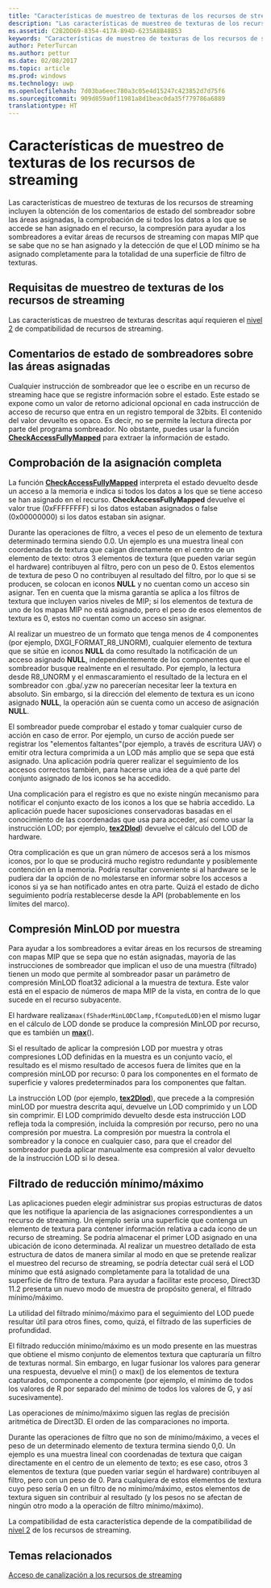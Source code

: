 ```yaml
---
title: "Características de muestreo de texturas de los recursos de streaming"
description: "Las características de muestreo de texturas de los recursos de streaming incluyen la obtención de los comentarios de estado del sombreador sobre las áreas asignadas, la comprobación de si todos los datos a los que se accede se han asignado en el recurso, la compresión para ayudar a los sombreadores a evitar áreas de recursos de streaming con mapas MIP que se sabe que no se han asignado y la detección de que el LOD mínimo se ha asignado completamente para la totalidad de una superficie de filtro de texturas."
ms.assetid: C2B2DD69-8354-417A-894D-6235A8B48B53
keywords: "Características de muestreo de texturas de los recursos de streaming"
author: PeterTurcan
ms.author: pettur
ms.date: 02/08/2017
ms.topic: article
ms.prod: windows
ms.technology: uwp
ms.openlocfilehash: 7d03ba6eec780a3c05e4d15247c423852d7d75f6
ms.sourcegitcommit: 909d859a0f11981a8d1beac0da35f779786a6889
translationtype: HT
---
```

# <a name="streaming-resources-texture-sampling-features"></a>Características de muestreo de texturas de los recursos de streaming


Las características de muestreo de texturas de los recursos de streaming incluyen la obtención de los comentarios de estado del sombreador sobre las áreas asignadas, la comprobación de si todos los datos a los que se accede se han asignado en el recurso, la compresión para ayudar a los sombreadores a evitar áreas de recursos de streaming con mapas MIP que se sabe que no se han asignado y la detección de que el LOD mínimo se ha asignado completamente para la totalidad de una superficie de filtro de texturas.

## <a name="span-idrequirementsofstreamingresourcestexturesamplingfeaturesspanspan-idrequirementsofstreamingresourcestexturesamplingfeaturesspanspan-idrequirementsofstreamingresourcestexturesamplingfeaturesspanrequirements-of-streaming-resources-texture-sampling-features"></a><span id="Requirements_of_streaming_resources_texture_sampling_features"></span><span id="requirements_of_streaming_resources_texture_sampling_features"></span><span id="REQUIREMENTS_OF_STREAMING_RESOURCES_TEXTURE_SAMPLING_FEATURES"></span>Requisitas de muestreo de texturas de los recursos de streaming


Las características de muestreo de texturas descritas aquí requieren el [nivel 2](tier-2.md) de compatibilidad de recursos de streaming.

## <a name="span-idshaderstatusfeedbackaboutmappedareasspanspan-idshaderstatusfeedbackaboutmappedareasspanspan-idshaderstatusfeedbackaboutmappedareasspanshader-status-feedback-about-mapped-areas"></a><span id="Shader_status_feedback_about_mapped_areas"></span><span id="shader_status_feedback_about_mapped_areas"></span><span id="SHADER_STATUS_FEEDBACK_ABOUT_MAPPED_AREAS"></span>Comentarios de estado de sombreadores sobre las áreas asignadas


Cualquier instrucción de sombreador que lee o escribe en un recurso de streaming hace que se registre información sobre el estado. Este estado se expone como un valor de retorno adicional opcional en cada instrucción de acceso de recurso que entra en un registro temporal de 32bits. El contenido del valor devuelto es opaco. Es decir, no se permite la lectura directa por parte del programa sombreador. No obstante, puedes usar la función [**CheckAccessFullyMapped**](https://msdn.microsoft.com/library/windows/desktop/dn292083) para extraer la información de estado.

## <a name="span-idfullymappedcheckspanspan-idfullymappedcheckspanspan-idfullymappedcheckspanfully-mapped-check"></a><span id="Fully_mapped_check"></span><span id="fully_mapped_check"></span><span id="FULLY_MAPPED_CHECK"></span>Comprobación de la asignación completa


La función [**CheckAccessFullyMapped**](https://msdn.microsoft.com/library/windows/desktop/dn292083) interpreta el estado devuelto desde un acceso a la memoria e indica si todos los datos a los que se tiene acceso se han asignado en el recurso. **CheckAccessFullyMapped** devuelve el valor true (0xFFFFFFFF) si los datos estaban asignados o false (0x00000000) si los datos estaban sin asignar.

Durante las operaciones de filtro, a veces el peso de un elemento de textura determinado termina siendo 0.0. Un ejemplo es una muestra lineal con coordenadas de textura que caigan directamente en el centro de un elemento de texto: otros 3 elementos de textura (que pueden variar según el hardware) contribuyen al filtro, pero con un peso de 0. Estos elementos de textura de peso O no contribuyen al resultado del filtro, por lo que si se producen, se colocan en iconos **NULL** y no cuentan como un acceso sin asignar. Ten en cuenta que la misma garantía se aplica a los filtros de textura que incluyen varios niveles de MIP; si los elementos de textura de uno de los mapas MIP no está asignado, pero el peso de esos elementos de textura es 0, estos no cuentan como un acceso sin asignar.

Al realizar un muestreo de un formato que tenga menos de 4 componentes (por ejemplo, DXGI\_FORMAT\_R8\_UNORM), cualquier elemento de textura que se sitúe en iconos **NULL** da como resultado la notificación de un acceso asignado **NULL**, independientemente de los componentes que el sombreador busque realmente en el resultado. Por ejemplo, la lectura desde R8\_UNORM y el enmascaramiento el resultado de la lectura en el sombreador con .gba/.yzw no parecerían necesitar leer la textura en absoluto. Sin embargo, si la dirección del elemento de textura es un icono asignado **NULL**, la operación aún se cuenta como un acceso de asignación **NULL**.

El sombreador puede comprobar el estado y tomar cualquier curso de acción en caso de error. Por ejemplo, un curso de acción puede ser registrar los "elementos faltantes"(por ejemplo, a través de escritura UAV) o emitir otra lectura comprimida a un LOD más amplio que se sepa que está asignado. Una aplicación podría querer realizar el seguimiento de los accesos correctos también, para hacerse una idea de a qué parte del conjunto asignado de los iconos se ha accedido.

Una complicación para el registro es que no existe ningún mecanismo para notificar el conjunto exacto de los iconos a los que se habría accedido. La aplicación puede hacer suposiciones conservadoras basadas en el conocimiento de las coordenadas que usa para acceder, así como usar la instrucción LOD; por ejemplo, [**tex2Dlod**](https://msdn.microsoft.com/library/windows/desktop/bb509680)) devuelve el cálculo del LOD de hardware.

Otra complicación es que un gran número de accesos será a los mismos iconos, por lo que se producirá mucho registro redundante y posiblemente contención en la memoria. Podría resultar conveniente si al hardware se le pudiera dar la opción de no molestarse en informar sobre los accesos a iconos si ya se han notificado antes en otra parte. Quizá el estado de dicho seguimiento podría restablecerse desde la API (probablemente en los límites del marco).

## <a name="span-idper-sampleminlodclampspanspan-idper-sampleminlodclampspanspan-idper-sampleminlodclampspanper-sample-minlod-clamp"></a><span id="Per-sample_MinLOD_clamp"></span><span id="per-sample_minlod_clamp"></span><span id="PER-SAMPLE_MINLOD_CLAMP"></span>Compresión MinLOD por muestra


Para ayudar a los sombreadores a evitar áreas en los recursos de streaming con mapas MIP que se sepa que no están asignadas, mayoría de las instrucciones de sombreador que implican el uso de una muestra (filtrado) tienen un modo que permite al sombreador pasar un parámetro de compresión MinLOD float32 adicional a la muestra de textura. Este valor está en el espacio de números de mapa MIP de la vista, en contra de lo que sucede en el recurso subyacente.

El hardware realiza` max(fShaderMinLODClamp,fComputedLOD) `en el mismo lugar en el cálculo de LOD donde se produce la compresión MinLOD por recurso, que es también un [**max**](https://msdn.microsoft.com/library/windows/desktop/bb509624)().

Si el resultado de aplicar la compresión LOD por muestra y otras compresiones LOD definidas en la muestra es un conjunto vacío, el resultado es el mismo resultado de accesos fuera de límites que en la compresión minLOD por recurso: 0 para los componentes en el formato de superficie y valores predeterminados para los componentes que faltan.

La instrucción LOD (por ejemplo, [**tex2Dlod**](https://msdn.microsoft.com/library/windows/desktop/bb509680)), que precede a la compresión minLOD por muestra descrita aquí, devuelve un LOD comprimido y un LOD sin comprimir. El LOD comprimido devuelto desde esta instrucción LOD refleja toda la compresión, incluida la compresión por recurso, pero no una compresión por muestra. La compresión por muestra la controla el sombreador y la conoce en cualquier caso, para que el creador del sombreador pueda aplicar manualmente esa compresión al valor devuelto de la instrucción LOD si lo desea.

## <a name="span-idminmaxreductionfilteringspanspan-idminmaxreductionfilteringspanspan-idminmaxreductionfilteringspanminmax-reduction-filtering"></a><span id="Min_Max_reduction_filtering"></span><span id="min_max_reduction_filtering"></span><span id="MIN_MAX_REDUCTION_FILTERING"></span>Filtrado de reducción mínimo/máximo


Las aplicaciones pueden elegir administrar sus propias estructuras de datos que les notifique la apariencia de las asignaciones correspondientes a un recurso de streaming. Un ejemplo sería una superficie que contenga un elemento de textura para contener información relativa a cada icono de un recurso de streaming. Se podría almacenar el primer LOD asignado en una ubicación de icono determinada. Al realizar un muestreo detallado de esta estructura de datos de manera similar al modo en que se pretende realizar el muestreo del recurso de streaming, se podría detectar cuál será el LOD mínimo que está asignado completamente para la totalidad de una superficie de filtro de textura. Para ayudar a facilitar este proceso, Direct3D 11.2 presenta un nuevo modo de muestra de propósito general, el filtrado mínimo/máximo.

La utilidad del filtrado mínimo/máximo para el seguimiento del LOD puede resultar útil para otros fines, como, quizá, el filtrado de las superficies de profundidad.

El filtrado reducción mínimo/máximo es un modo presente en las muestras que obtiene el mismo conjunto de elementos textura que capturaría un filtro de texturas normal. Sin embargo, en lugar fusionar los valores para generar una respuesta, devuelve el min() o max() de los elementos de textura capturados, componente a componente (por ejemplo, el mínimo de todos los valores de R por separado del mínimo de todos los valores de G, y así sucesivamente).

Las operaciones de mínimo/máximo siguen las reglas de precisión aritmética de Direct3D. El orden de las comparaciones no importa.

Durante las operaciones de filtro que no son de mínimo/máximo, a veces el peso de un determinado elemento de textura termina siendo 0,0. Un ejemplo es una muestra lineal con coordenadas de textura que caigan directamente en el centro de un elemento de texto; es ese caso, otros 3 elementos de textura (que pueden variar según el hardware) contribuyen al filtro, pero con un peso de 0. Para cualquiera de estos elementos de textura cuyo peso sería 0 en un filtro de no mínimo/máximo, estos elementos de textura siguen sin contribuir al resultado (y los pesos no se afectan de ningún otro modo a la operación de filtro mínimo/máximo).

La compatibilidad de esta característica depende de la compatibilidad de [nivel 2](tier-2.md) de los recursos de streaming.

## <a name="span-idrelated-topicsspanrelated-topics"></a><span id="related-topics"></span>Temas relacionados


[Acceso de canalización a los recursos de streaming](pipeline-access-to-streaming-resources.md)

 

 




